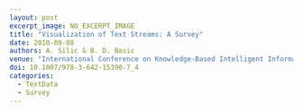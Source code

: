 ```yaml
---
layout: post
excerpt_image: NO_EXCERPT_IMAGE
title: "Visualization of Text Streams: A Survey"
date: 2010-09-08
authors: A. Silic & B. D. Basic
venue: "International Conference on Knowledge-Based Intelligent Information & Engineering Systems"
doi: 10.1007/978-3-642-15390-7_4
categories:
  - TextData
  - Survey
---
```


